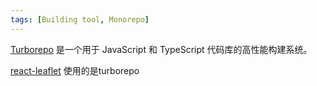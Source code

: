 ```yaml
---
tags: [Building tool, Monorepo]
---
```


[Turborepo](https://turbo.build/repo) 是一个用于 JavaScript 和 TypeScript 代码库的高性能构建系统。

[react-leaflet](https://github.com/PaulLeCam/react-leaflet) 使用的是turborepo